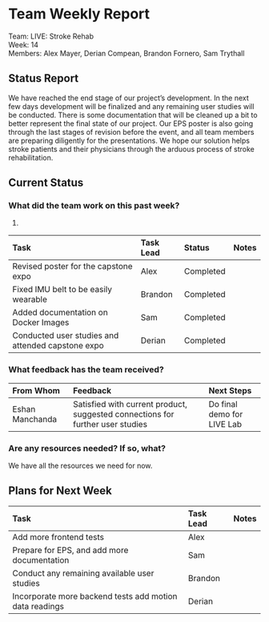 # **Team Weekly Report**

Team: LIVE: Stroke Rehab  
Week: 14  
Members: Alex Mayer, Derian Compean, Brandon Fornero, Sam Trythall

## **Status Report**

We have reached the end stage of our project’s development. In the next few days development will be finalized and any remaining user studies will be conducted. There is some documentation that will be cleaned up a bit to better represent the final state of our project. Our EPS poster is also going through the last stages of revision before the event, and all team members are preparing diligently for the presentations. We hope our solution helps stroke patients and their physicians through the arduous process of stroke rehabilitation.

## **Current Status**

### **What did the team work on this past week?**

1. 

| Task | Task Lead | Status | Notes |
| :---- | :---- | :---- | :---- |
| Revised poster for the capstone expo | Alex | Completed |  |
| Fixed IMU belt to be easily wearable | Brandon | Completed |  |
| Added documentation on Docker Images | Sam | Completed |  |
| Conducted user studies and attended capstone expo | Derian | Completed |  |

   

### **What feedback has the team received?**

| From Whom | Feedback | Next Steps |
| :---- | :---- | :---- |
| Eshan Manchanda | Satisfied with current product, suggested connections for further user studies  | Do final demo for LIVE Lab |

### **Are any resources needed? If so, what?**

We have all the resources we need for now.

## **Plans for Next Week**

| Task | Task Lead | Notes |
| :---- | :---- | :---- |
| Add more frontend tests | Alex |  |
| Prepare for EPS, and add more documentation | Sam |  |
| Conduct any remaining available user studies | Brandon |  |
| Incorporate more backend tests add motion data readings | Derian |  |


